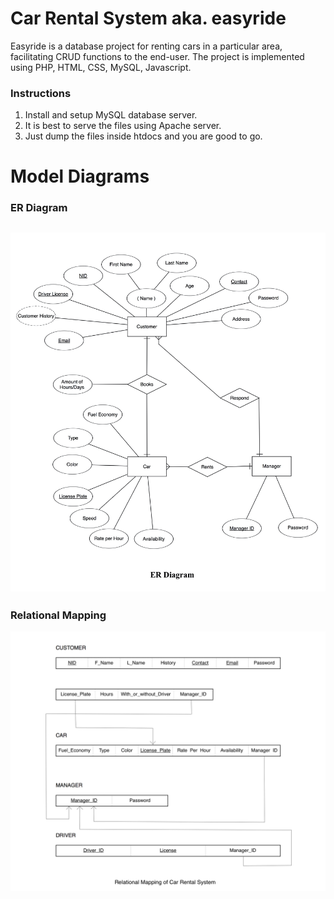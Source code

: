 # Car Rental System aka. easyride
Easyride is a database project for renting cars in a particular area, facilitating CRUD functions to the end-user. The project is implemented using PHP, HTML, CSS, MySQL, Javascript.

### Instructions
1. Install and setup MySQL database server.
2. It is best to serve the files using Apache server.
3. Just dump the files inside htdocs and you are good to go.

# Model Diagrams
### ER Diagram
![ER Diagram](/Images/er_diagram.jpg?raw=true "ER Diagram for easyride Database")
--
### Relational Mapping
![Relational Mapping](/Images/final_mapping.jpg?raw=true "Relational Mapping")
